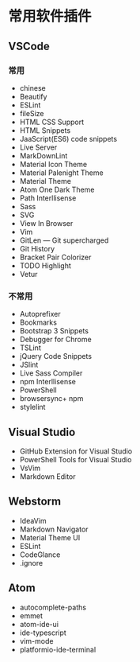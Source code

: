 # 常用软件插件

## VSCode

### 常用

+ chinese
+ Beautify
+ ESLint
+ fileSize
+ HTML CSS Support
+ HTML Snippets
+ JaaScript(ES6) code snippets
+ Live Server
+ MarkDownLint
+ Material Icon Theme
+ Material Palenight Theme
+ Material Theme
+ Atom One Dark Theme
+ Path Interllisense
+ Sass
+ SVG
+ View In Browser
+ Vim
+ GitLen — Git supercharged
+ Git History
+ Bracket Pair Colorizer
+ TODO Highlight
+ Vetur

### 不常用

+ Autoprefixer
+ Bookmarks
+ Bootstrap 3 Snippets
+ Debugger for Chrome
+ TSLint
+ jQuery Code Snippets
+ JSlint
+ Live Sass Compiler
+ npm Interllisense
+ PowerShell
+ browsersync+ npm
+ stylelint

## Visual Studio

+ GitHub Extension for Visual Studio
+ PowerShell Tools for Visual Studio
+ VsVim
+ Markdown Editor

## Webstorm

+ IdeaVim
+ Markdown Navigator
+ Material Theme UI
+ ESLint
+ CodeGlance
+ .ignore

## Atom

+ autocomplete-paths
+ emmet
+ atom-ide-ui
+ ide-typescript
+ vim-mode
+ platformio-ide-terminal